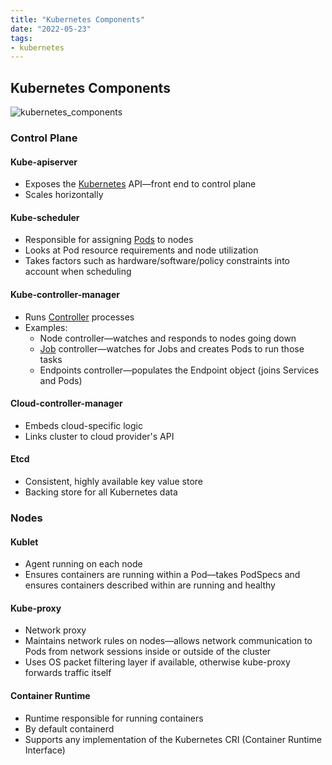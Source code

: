 ```yaml
---
title: "Kubernetes Components"
date: "2022-05-23"
tags:
- kubernetes
---
```


## Kubernetes Components

![kubernetes_components](files/kubernetes_components.svg)

### Control Plane

#### Kube-apiserver

- Exposes the [Kubernetes](notes/moc/Kubernetes.md) API—front end to control plane
- Scales horizontally

#### Kube-scheduler

- Responsible for assigning [Pods](notes/Pod.md) to nodes
- Looks at Pod resource requirements and node utilization
- Takes factors such as hardware/software/policy constraints into account when scheduling

#### Kube-controller-manager

- Runs [Controller](notes/Kubernetes%20Controllers.md) processes
- Examples:
	- Node controller—watches and responds to nodes going down
	- [Job](notes/Job.md) controller—watches for Jobs and creates Pods to run those tasks
	- Endpoints controller—populates the Endpoint object (joins Services and Pods)

#### Cloud-controller-manager

- Embeds cloud-specific logic
- Links cluster to cloud provider's API

#### Etcd

- Consistent, highly available key value store
- Backing store for all Kubernetes data

### Nodes

#### Kublet

- Agent running on each node
- Ensures containers are running within a Pod—takes PodSpecs and ensures containers described within are running and healthy

#### Kube-proxy

- Network proxy
- Maintains network rules on nodes—allows network communication to Pods from network sessions inside or outside of the cluster
- Uses OS packet filtering layer if available, otherwise kube-proxy forwards traffic itself

#### Container Runtime

- Runtime responsible for running containers
- By default containerd
- Supports any implementation of the Kubernetes CRI (Container Runtime Interface)
